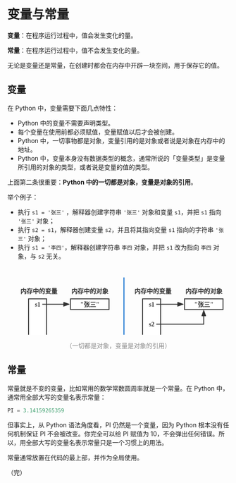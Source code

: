 # 变量与常量

**变量**：在程序运行过程中，值会发生变化的量。

**常量**：在程序运行过程中，值不会发生变化的量。

无论是变量还是常量，在创建时都会在内存中开辟一块空间，用于保存它的值。

## 变量

在 Python 中，变量需要下面几点特性：

* Python 中的变量不需要声明类型。
* 每个变量在使用前都必须赋值，变量赋值以后才会被创建。
* Python 中，一切事物都是对象，变量引用的是对象或者说是对象在内存中的地址。
* Python 中，变量本身没有数据类型的概念，通常所说的「变量类型」是变量所引用的对象的类型，或者说是变量的值的类型。

上面第二条很重要：**Python 中的一切都是对象，变量是对象的引用**。

举个例子：

* 执行 `s1 = '张三'` ，解释器创建字符串 `'张三'` 对象和变量 `s1`，并把 `s1` 指向 `'张三'` 对象；
* 执行 `s2 = s1`，解释器创建变量 `s2`，并且将其指向变量 `s1` 指向的字符串 `'张三'` 对象；
* 执行 `s1 = '李四'`，解释器创建字符串 `李四` 对象，并把 `s1` 改为指向 `李四` 对象，与 `s2` 无关。

<div style="text-align: center;">
  <svg id="SvgjsSvg1006" width="779.5125274658203" height="239.91249084472656" xmlns="http://www.w3.org/2000/svg" version="1.1" xmlns:xlink="http://www.w3.org/1999/xlink" xmlns:svgjs="http://svgjs.com/svgjs"><defs id="SvgjsDefs1007"><marker id="SvgjsMarker1042" markerWidth="14" markerHeight="10" refX="10" refY="5" viewBox="0 0 14 10" orient="auto" markerUnits="userSpaceOnUse" stroke-dasharray="0,0"><path id="SvgjsPath1043" d="M0,0 L14,5 L0,10 L0,0" fill="#323232" stroke="#323232" stroke-width="1"></path></marker><marker id="SvgjsMarker1078" markerWidth="14" markerHeight="10" refX="10" refY="5" viewBox="0 0 14 10" orient="auto" markerUnits="userSpaceOnUse" stroke-dasharray="0,0"><path id="SvgjsPath1079" d="M0,0 L14,5 L0,10 L0,0" fill="#323232" stroke="#323232" stroke-width="1"></path></marker><marker id="SvgjsMarker1088" markerWidth="14" markerHeight="10" refX="10" refY="5" viewBox="0 0 14 10" orient="auto" markerUnits="userSpaceOnUse" stroke-dasharray="0,0"><path id="SvgjsPath1089" d="M0,0 L14,5 L0,10 L0,0" fill="#323232" stroke="#323232" stroke-width="1"></path></marker><marker id="SvgjsMarker1130" markerWidth="14" markerHeight="10" refX="10" refY="5" viewBox="0 0 14 10" orient="auto" markerUnits="userSpaceOnUse" stroke-dasharray="0,0"><path id="SvgjsPath1131" d="M0,0 L14,5 L0,10 L0,0" fill="#323232" stroke="#323232" stroke-width="1"></path></marker><marker id="SvgjsMarker1144" markerWidth="14" markerHeight="10" refX="10" refY="5" viewBox="0 0 14 10" orient="auto" markerUnits="userSpaceOnUse" stroke-dasharray="0,0"><path id="SvgjsPath1145" d="M0,0 L14,5 L0,10 L0,0" fill="#323232" stroke="#323232" stroke-width="1"></path></marker></defs><g id="SvgjsG1008" transform="translate(48.11955661124307,73.57580810956901)"><path id="SvgjsPath1009" d="M 0 0L 40.84455001319609 0L 40.84455001319609 90.40499040307103L 0 90.40499040307103Z" stroke="rgba(50,50,50,1)" stroke-width="2" fill-opacity="1" fill="#ffffff"></path><g id="SvgjsG1010"><text id="SvgjsText1011" font-family="微软雅黑" text-anchor="middle" font-size="14px" width="21px" fill="#323232" font-weight="400" align="middle" lineHeight="125%" anchor="middle" family="微软雅黑" size="14px" weight="400" font-style="" opacity="1" y="33.45249520153551" transform="rotate(0)"></text></g></g><g id="SvgjsG1012" transform="translate(58.812351543942995,72.22647989459779)"><path id="SvgjsPath1013" d="M 0 0L 19.45896014779625 0L 19.45896014779625 26.986564299424185L 0 26.986564299424185Z" stroke="none" fill="none"></path><g id="SvgjsG1014"><text id="SvgjsText1015" font-family="微软雅黑" text-anchor="middle" font-size="14px" width="20px" fill="#323232" font-weight="700" align="middle" lineHeight="125%" anchor="middle" family="微软雅黑" size="14px" weight="700" font-style="" opacity="1" y="1.7432821497120923" transform="rotate(0)"><tspan id="SvgjsTspan1016" dy="17" x="10"><tspan id="SvgjsTspan1017" style="text-decoration:;">s1</tspan></tspan></text></g></g><g id="SvgjsG1018" transform="translate(25,41.866595057745585)"><path id="SvgjsPath1019" d="M 0 0L 92.47822644497226 0L 92.47822644497226 26.986564299424185L 0 26.986564299424185Z" stroke="none" fill="none"></path><g id="SvgjsG1020"><text id="SvgjsText1021" font-family="微软雅黑" text-anchor="middle" font-size="14px" width="93px" fill="#323232" font-weight="700" align="middle" lineHeight="125%" anchor="middle" family="微软雅黑" size="14px" weight="700" font-style="" opacity="1" y="1.7432821497120923" transform="rotate(0)"><tspan id="SvgjsTspan1022" dy="17" x="46.5"><tspan id="SvgjsTspan1023" style="text-decoration:;">内存中的变量</tspan></tspan></text></g></g><g id="SvgjsG1024" transform="translate(143.29506466086036,73.57580810956901)"><path id="SvgjsPath1025" d="M 0 0L 87.46898917920295 0L 87.46898917920295 24.287907869481767L 0 24.287907869481767Z" stroke="rgba(50,50,50,1)" stroke-width="2" fill-opacity="1" fill="#ffffff"></path><g id="SvgjsG1026"><text id="SvgjsText1027" font-family="微软雅黑" text-anchor="middle" font-size="14px" width="68px" fill="#323232" font-weight="400" align="middle" lineHeight="125%" anchor="middle" family="微软雅黑" size="14px" weight="400" font-style="" opacity="1" y="0.3939539347408836" transform="rotate(0)"></text></g></g><g id="SvgjsG1028" transform="translate(140.7904460279757,72.22647989459779)"><path id="SvgjsPath1029" d="M 0 0L 92.47822644497226 0L 92.47822644497226 26.986564299424185L 0 26.986564299424185Z" stroke="none" fill="none"></path><g id="SvgjsG1030"><text id="SvgjsText1031" font-family="微软雅黑" text-anchor="middle" font-size="14px" width="93px" fill="#323232" font-weight="700" align="middle" lineHeight="125%" anchor="middle" family="微软雅黑" size="14px" weight="700" font-style="" opacity="1" y="1.7432821497120923" transform="rotate(0)"><tspan id="SvgjsTspan1032" dy="17" x="46.5"><tspan id="SvgjsTspan1033" style="text-decoration:;">"张三"</tspan></tspan></text></g></g><g id="SvgjsG1034" transform="translate(140.7904460279757,41.866595057745585)"><path id="SvgjsPath1035" d="M 0 0L 92.47822644497226 0L 92.47822644497226 26.986564299424185L 0 26.986564299424185Z" stroke="none" fill="none"></path><g id="SvgjsG1036"><text id="SvgjsText1037" font-family="微软雅黑" text-anchor="middle" font-size="14px" width="93px" fill="#323232" font-weight="700" align="middle" lineHeight="125%" anchor="middle" family="微软雅黑" size="14px" weight="700" font-style="" opacity="1" y="1.7432821497120923" transform="rotate(0)"><tspan id="SvgjsTspan1038" dy="17" x="46.5"><tspan id="SvgjsTspan1039" style="text-decoration:;">内存中的对象</tspan></tspan></text></g></g><g id="SvgjsG1040"><path id="SvgjsPath1041" d="M79.27131169173924 85.71976204430987L109.53087885985747 85.71976204430987L109.53087885985747 85.71976204430987L137.1904460279757 85.71976204430987" stroke="#323232" stroke-width="2" fill="none" marker-end="url(#SvgjsMarker1042)"></path></g><g id="SvgjsG1044" transform="translate(307.05859065716544,73.57580810956901)"><path id="SvgjsPath1045" d="M 0 0L 40.84455001319609 0L 40.84455001319609 90.40499040307103L 0 90.40499040307103Z" stroke="rgba(50,50,50,1)" stroke-width="2" fill-opacity="1" fill="#ffffff"></path><g id="SvgjsG1046"><text id="SvgjsText1047" font-family="微软雅黑" text-anchor="middle" font-size="14px" width="21px" fill="#323232" font-weight="400" align="middle" lineHeight="125%" anchor="middle" family="微软雅黑" size="14px" weight="400" font-style="" opacity="1" y="33.45249520153551" transform="rotate(0)"></text></g></g><g id="SvgjsG1048" transform="translate(317.7513855898653,72.22647989459779)"><path id="SvgjsPath1049" d="M 0 0L 19.45896014779625 0L 19.45896014779625 26.986564299424185L 0 26.986564299424185Z" stroke="none" fill="none"></path><g id="SvgjsG1050"><text id="SvgjsText1051" font-family="微软雅黑" text-anchor="middle" font-size="14px" width="20px" fill="#323232" font-weight="700" align="middle" lineHeight="125%" anchor="middle" family="微软雅黑" size="14px" weight="700" font-style="" opacity="1" y="1.7432821497120923" transform="rotate(0)"><tspan id="SvgjsTspan1052" dy="17" x="10"><tspan id="SvgjsTspan1053" style="text-decoration:;">s1</tspan></tspan></text></g></g><g id="SvgjsG1054" transform="translate(283.9390340459224,41.866595057745585)"><path id="SvgjsPath1055" d="M 0 0L 92.47822644497226 0L 92.47822644497226 26.986564299424185L 0 26.986564299424185Z" stroke="none" fill="none"></path><g id="SvgjsG1056"><text id="SvgjsText1057" font-family="微软雅黑" text-anchor="middle" font-size="14px" width="93px" fill="#323232" font-weight="700" align="middle" lineHeight="125%" anchor="middle" family="微软雅黑" size="14px" weight="700" font-style="" opacity="1" y="1.7432821497120923" transform="rotate(0)"><tspan id="SvgjsTspan1058" dy="17" x="46.5"><tspan id="SvgjsTspan1059" style="text-decoration:;">内存中的变量</tspan></tspan></text></g></g><g id="SvgjsG1060" transform="translate(402.2340987067828,73.57580810956901)"><path id="SvgjsPath1061" d="M 0 0L 87.46898917920295 0L 87.46898917920295 24.287907869481767L 0 24.287907869481767Z" stroke="rgba(50,50,50,1)" stroke-width="2" fill-opacity="1" fill="#ffffff"></path><g id="SvgjsG1062"><text id="SvgjsText1063" font-family="微软雅黑" text-anchor="middle" font-size="14px" width="68px" fill="#323232" font-weight="400" align="middle" lineHeight="125%" anchor="middle" family="微软雅黑" size="14px" weight="400" font-style="" opacity="1" y="0.3939539347408836" transform="rotate(0)"></text></g></g><g id="SvgjsG1064" transform="translate(399.72948007389806,72.22647989459779)"><path id="SvgjsPath1065" d="M 0 0L 92.47822644497226 0L 92.47822644497226 26.986564299424185L 0 26.986564299424185Z" stroke="none" fill="none"></path><g id="SvgjsG1066"><text id="SvgjsText1067" font-family="微软雅黑" text-anchor="middle" font-size="14px" width="93px" fill="#323232" font-weight="700" align="middle" lineHeight="125%" anchor="middle" family="微软雅黑" size="14px" weight="700" font-style="" opacity="1" y="1.7432821497120923" transform="rotate(0)"><tspan id="SvgjsTspan1068" dy="17" x="46.5"><tspan id="SvgjsTspan1069" style="text-decoration:;">"张三"</tspan></tspan></text></g></g><g id="SvgjsG1070" transform="translate(399.72948007389806,41.866595057745585)"><path id="SvgjsPath1071" d="M 0 0L 92.47822644497226 0L 92.47822644497226 26.986564299424185L 0 26.986564299424185Z" stroke="none" fill="none"></path><g id="SvgjsG1072"><text id="SvgjsText1073" font-family="微软雅黑" text-anchor="middle" font-size="14px" width="93px" fill="#323232" font-weight="700" align="middle" lineHeight="125%" anchor="middle" family="微软雅黑" size="14px" weight="700" font-style="" opacity="1" y="1.7432821497120923" transform="rotate(0)"><tspan id="SvgjsTspan1074" dy="17" x="46.5"><tspan id="SvgjsTspan1075" style="text-decoration:;">内存中的对象</tspan></tspan></text></g></g><g id="SvgjsG1076"><path id="SvgjsPath1077" d="M338.21034573766156 85.71976204430987L368.4699129057798 85.71976204430987L368.4699129057798 85.71976204430987L396.12948007389804 85.71976204430987" stroke="#323232" stroke-width="2" fill="none" marker-end="url(#SvgjsMarker1078)"></path></g><g id="SvgjsG1080" transform="translate(317.7513855898653,117.42897509613329)"><path id="SvgjsPath1081" d="M 0 0L 19.45896014779625 0L 19.45896014779625 26.986564299424185L 0 26.986564299424185Z" stroke="none" fill="none"></path><g id="SvgjsG1082"><text id="SvgjsText1083" font-family="微软雅黑" text-anchor="middle" font-size="14px" width="20px" fill="#323232" font-weight="700" align="middle" lineHeight="125%" anchor="middle" family="微软雅黑" size="14px" weight="700" font-style="" opacity="1" y="1.7432821497120923" transform="rotate(0)"><tspan id="SvgjsTspan1084" dy="17" x="10"><tspan id="SvgjsTspan1085" style="text-decoration:;">s2</tspan></tspan></text></g></g><g id="SvgjsG1086"><path id="SvgjsPath1087" d="M338.21034573766156 130.92225724584537L445.96859329638414 130.92225724584537L445.96859329638414 102.81304419402198" stroke="#323232" stroke-width="2" fill="none" marker-end="url(#SvgjsMarker1088)"></path></g><g id="SvgjsG1090" transform="translate(569.850884138295,73.57580810956901)"><path id="SvgjsPath1091" d="M 0 0L 40.84455001319609 0L 40.84455001319609 90.40499040307103L 0 90.40499040307103Z" stroke="rgba(50,50,50,1)" stroke-width="2" fill-opacity="1" fill="#ffffff"></path><g id="SvgjsG1092"><text id="SvgjsText1093" font-family="微软雅黑" text-anchor="middle" font-size="14px" width="21px" fill="#323232" font-weight="400" align="middle" lineHeight="125%" anchor="middle" family="微软雅黑" size="14px" weight="400" font-style="" opacity="1" y="33.45249520153551" transform="rotate(0)"></text></g></g><g id="SvgjsG1094" transform="translate(580.5436790709949,72.22647989459779)"><path id="SvgjsPath1095" d="M 0 0L 19.45896014779625 0L 19.45896014779625 26.986564299424185L 0 26.986564299424185Z" stroke="none" fill="none"></path><g id="SvgjsG1096"><text id="SvgjsText1097" font-family="微软雅黑" text-anchor="middle" font-size="14px" width="20px" fill="#323232" font-weight="700" align="middle" lineHeight="125%" anchor="middle" family="微软雅黑" size="14px" weight="700" font-style="" opacity="1" y="1.7432821497120923" transform="rotate(0)"><tspan id="SvgjsTspan1098" dy="17" x="10"><tspan id="SvgjsTspan1099" style="text-decoration:;">s1</tspan></tspan></text></g></g><g id="SvgjsG1100" transform="translate(546.731327527052,41.866595057745585)"><path id="SvgjsPath1101" d="M 0 0L 92.47822644497226 0L 92.47822644497226 26.986564299424185L 0 26.986564299424185Z" stroke="none" fill="none"></path><g id="SvgjsG1102"><text id="SvgjsText1103" font-family="微软雅黑" text-anchor="middle" font-size="14px" width="93px" fill="#323232" font-weight="700" align="middle" lineHeight="125%" anchor="middle" family="微软雅黑" size="14px" weight="700" font-style="" opacity="1" y="1.7432821497120923" transform="rotate(0)"><tspan id="SvgjsTspan1104" dy="17" x="46.5"><tspan id="SvgjsTspan1105" style="text-decoration:;">内存中的变量</tspan></tspan></text></g></g><g id="SvgjsG1106" transform="translate(665.0263921879122,73.57580810956901)"><path id="SvgjsPath1107" d="M 0 0L 87.46898917920295 0L 87.46898917920295 24.287907869481767L 0 24.287907869481767Z" stroke="rgba(50,50,50,1)" stroke-width="2" fill-opacity="1" fill="#ffffff"></path><g id="SvgjsG1108"><text id="SvgjsText1109" font-family="微软雅黑" text-anchor="middle" font-size="14px" width="68px" fill="#323232" font-weight="400" align="middle" lineHeight="125%" anchor="middle" family="微软雅黑" size="14px" weight="400" font-style="" opacity="1" y="0.3939539347408836" transform="rotate(0)"></text></g></g><g id="SvgjsG1110" transform="translate(662.5217735550278,72.22647989459779)"><path id="SvgjsPath1111" d="M 0 0L 92.47822644497226 0L 92.47822644497226 26.986564299424185L 0 26.986564299424185Z" stroke="none" fill="none"></path><g id="SvgjsG1112"><text id="SvgjsText1113" font-family="微软雅黑" text-anchor="middle" font-size="14px" width="93px" fill="#323232" font-weight="700" align="middle" lineHeight="125%" anchor="middle" family="微软雅黑" size="14px" weight="700" font-style="" opacity="1" y="1.7432821497120923" transform="rotate(0)"><tspan id="SvgjsTspan1114" dy="17" x="46.5"><tspan id="SvgjsTspan1115" style="text-decoration:;">"张三"</tspan></tspan></text></g></g><g id="SvgjsG1116" transform="translate(662.5217735550278,41.866595057745585)"><path id="SvgjsPath1117" d="M 0 0L 92.47822644497226 0L 92.47822644497226 26.986564299424185L 0 26.986564299424185Z" stroke="none" fill="none"></path><g id="SvgjsG1118"><text id="SvgjsText1119" font-family="微软雅黑" text-anchor="middle" font-size="14px" width="93px" fill="#323232" font-weight="700" align="middle" lineHeight="125%" anchor="middle" family="微软雅黑" size="14px" weight="700" font-style="" opacity="1" y="1.7432821497120923" transform="rotate(0)"><tspan id="SvgjsTspan1120" dy="17" x="46.5"><tspan id="SvgjsTspan1121" style="text-decoration:;">内存中的对象</tspan></tspan></text></g></g><g id="SvgjsG1122" transform="translate(580.5436790709949,117.42897509613329)"><path id="SvgjsPath1123" d="M 0 0L 19.45896014779625 0L 19.45896014779625 26.986564299424185L 0 26.986564299424185Z" stroke="none" fill="none"></path><g id="SvgjsG1124"><text id="SvgjsText1125" font-family="微软雅黑" text-anchor="middle" font-size="14px" width="20px" fill="#323232" font-weight="700" align="middle" lineHeight="125%" anchor="middle" family="微软雅黑" size="14px" weight="700" font-style="" opacity="1" y="1.7432821497120923" transform="rotate(0)"><tspan id="SvgjsTspan1126" dy="17" x="10"><tspan id="SvgjsTspan1127" style="text-decoration:;">s2</tspan></tspan></text></g></g><g id="SvgjsG1128"><path id="SvgjsPath1129" d="M601.0026392187912 130.92225724584537L708.7608867775139 130.92225724584537L708.7608867775139 102.81304419402198" stroke="#323232" stroke-width="2" fill="none" marker-end="url(#SvgjsMarker1130)"></path></g><g id="SvgjsG1132" transform="translate(665.0263921879122,143.0662111805863)"><path id="SvgjsPath1133" d="M 0 0L 87.46898917920295 0L 87.46898917920295 24.287907869481767L 0 24.287907869481767Z" stroke="rgba(50,50,50,1)" stroke-width="2" fill-opacity="1" fill="#ffffff"></path><g id="SvgjsG1134"><text id="SvgjsText1135" font-family="微软雅黑" text-anchor="middle" font-size="14px" width="68px" fill="#323232" font-weight="400" align="middle" lineHeight="125%" anchor="middle" family="微软雅黑" size="14px" weight="400" font-style="" opacity="1" y="0.3939539347408836" transform="rotate(0)"></text></g></g><g id="SvgjsG1136" transform="translate(662.5217735550278,141.71688296561507)"><path id="SvgjsPath1137" d="M 0 0L 92.47822644497226 0L 92.47822644497226 26.986564299424185L 0 26.986564299424185Z" stroke="none" fill="none"></path><g id="SvgjsG1138"><text id="SvgjsText1139" font-family="微软雅黑" text-anchor="middle" font-size="14px" width="93px" fill="#323232" font-weight="700" align="middle" lineHeight="125%" anchor="middle" family="微软雅黑" size="14px" weight="700" font-style="" opacity="1" y="1.7432821497120923" transform="rotate(0)"><tspan id="SvgjsTspan1140" dy="17" x="46.5"><tspan id="SvgjsTspan1141" style="text-decoration:;">"李四"</tspan></tspan></text></g></g><g id="SvgjsG1142"><path id="SvgjsPath1143" d="M601.0026392187912 85.71976204430987L631.2622063869095 85.71976204430987L631.2622063869095 155.21016511532716L658.9217735550278 155.21016511532716" stroke="#323232" stroke-width="2" fill="none" marker-end="url(#SvgjsMarker1144)"></path></g><g id="SvgjsG1146"><path id="SvgjsPath1147" d="M264.67273686988653 24.99999237060547L264.67273686988653 104.6103570539068L264.67273686988653 104.6103570539068L264.67273686988653 184.22072173720815" stroke="#0066cc" stroke-width="2" fill="none"></path></g><g id="SvgjsG1148"><path id="SvgjsPath1149" d="M522.0704671417261 24.99999237060547L522.0704671417261 104.6103570539068L522.0704671417261 104.6103570539068L522.0704671417261 184.22072173720815" stroke="#0066cc" stroke-width="2" fill="none"></path></g><g id="SvgjsG1150" transform="translate(143.29506466086036,186.91937816715057)"><path id="SvgjsPath1151" d="M 16.954341514911583 0L 0 10.951439539347412L 6.10356294536817 28.0806142034549L 27.805120084454995 28.0806142034549L 33.908683029823166 10.951439539347412Z" stroke="rgba(0,102,204,1)" stroke-width="2" fill-opacity="1" fill="#0066cc"></path><g id="SvgjsG1152"><text id="SvgjsText1153" font-family="微软雅黑" text-anchor="middle" font-size="14px" width="14px" fill="#ffffff" font-weight="700" align="middle" lineHeight="125%" anchor="middle" family="微软雅黑" size="14px" weight="700" font-style="" opacity="1" y="4.396353166986566" transform="rotate(0)"><tspan id="SvgjsTspan1154" dy="17" x="17"><tspan id="SvgjsTspan1155" style="text-decoration:;">1</tspan></tspan></text></g></g><g id="SvgjsG1156" transform="translate(382.1971496437054,186.91937816715057)"><path id="SvgjsPath1157" d="M 16.954341514911583 0L 0 10.951439539347412L 6.10356294536817 28.0806142034549L 27.805120084454995 28.0806142034549L 33.908683029823166 10.951439539347412Z" stroke="rgba(0,102,204,1)" stroke-width="2" fill-opacity="1" fill="#0066cc"></path><g id="SvgjsG1158"><text id="SvgjsText1159" font-family="微软雅黑" text-anchor="middle" font-size="14px" width="14px" fill="#ffffff" font-weight="700" align="middle" lineHeight="125%" anchor="middle" family="微软雅黑" size="14px" weight="700" font-style="" opacity="1" y="4.396353166986566" transform="rotate(0)"><tspan id="SvgjsTspan1160" dy="17" x="17"><tspan id="SvgjsTspan1161" style="text-decoration:;">2</tspan></tspan></text></g></g><g id="SvgjsG1162" transform="translate(634.9709685932962,186.91937816715057)"><path id="SvgjsPath1163" d="M 16.954341514911583 0L 0 10.951439539347412L 6.10356294536817 28.0806142034549L 27.805120084454995 28.0806142034549L 33.908683029823166 10.951439539347412Z" stroke="rgba(0,102,204,1)" stroke-width="2" fill-opacity="1" fill="#0066cc"></path><g id="SvgjsG1164"><text id="SvgjsText1165" font-family="微软雅黑" text-anchor="middle" font-size="14px" width="14px" fill="#ffffff" font-weight="700" align="middle" lineHeight="125%" anchor="middle" family="微软雅黑" size="14px" weight="700" font-style="" opacity="1" y="4.396353166986566" transform="rotate(0)"><tspan id="SvgjsTspan1166" dy="17" x="17"><tspan id="SvgjsTspan1167" style="text-decoration:;">3</tspan></tspan></text></g></g></svg>
  <p style="text-align:center; color: #888;">（一切都是对象，变量是对象的引用）</p>
</div>

## 常量

常量就是不变的变量，比如常用的数学常数圆周率就是一个常量。在 Python 中，通常用全部大写的变量名表示常量：

```python
PI = 3.14159265359
```

但事实上，从 Python 语法角度看，PI 仍然是一个变量，因为 Python 根本没有任何机制保证 PI 不会被改变。你完全可以给 PI 赋值为 10，不会弹出任何错误。所以，用全部大写的变量名表示常量只是一个习惯上的用法。

常量通常放置在代码的最上部，并作为全局使用。

（完）
